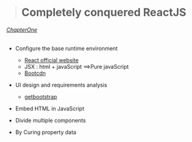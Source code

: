> # Completely conquered ReactJS

###### [ChapterOne](https://github.com/MicroKibaco/ReactStudy/tree/master/ChapterOne)
- Configure the base runtime environment

    - [React official website](https://facebook.github.io/react/docs/hello-world.html)
    - JSX : html + javaScript ==>Pure javaScript
    - [Bootcdn](http://www.bootcdn.cn/react/)

- UI design and requirements analysis

    - [getbootstrap](http://getbootstrap.com/)

- Embed HTML in JavaScript

- Divide multiple components

- By Curing property data



